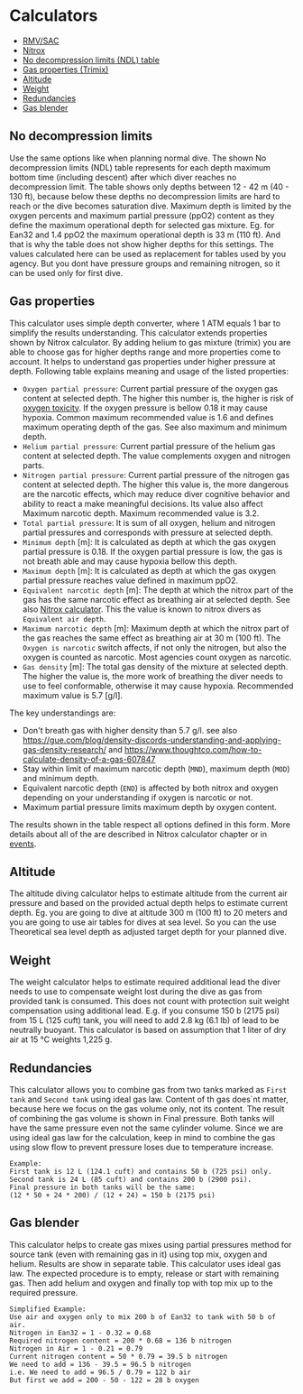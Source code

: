 # Calculators

* [RMV/SAC](./sac.md)
* [Nitrox](./nitrox.md)
* [No decompression limits (NDL) table](./calculators.md#no-decompression-limits)
* [Gas properties (Trimix)](./calculators.md#gas-properties)
* [Altitude](./calculators.md#altitude)
* [Weight](./calculators.md#weight)
* [Redundancies](./calculators.md#redundancies)
* [Gas blender](./calculators.md#gas-blender)

## No decompression limits

Use the same options like when planning normal dive. The shown No decompression limits (NDL) table represents for each depth maximum bottom time (including descent) after which diver reaches no decompression limit.
The table shows only depths between 12 - 42 m (40 - 130 ft), because below these depths no decompression limits are hard to reach or the dive becomes saturation dive. Maximum depth is limited by the oxygen percents and maximum partial pressure (ppO2) content as they define the maximum operational depth for selected gas mixture. Eg. for Ean32 and 1.4 ppO2 the maximum operational depth is 33 m (110 ft). And that is why the table does not show higher depths for this settings.
The values calculated here can be used as replacement for tables used by you agency. But you dont have pressure groups and remaining nitrogen, so it can be used only for first dive.

## Gas properties

This calculator uses simple depth converter, where 1 ATM equals 1 bar to simplify the results understanding. This calculator extends properties shown by Nitrox calculator. By adding helium to gas mixture (trimix) you are able to choose gas for higher depths range and more properties come to account. It helps to understand gas properties under higher pressure at depth. 
Following table explains meaning and usage of the listed properties:

* `Oxygen partial pressure`: Current partial pressure of the oxygen gas content at selected depth. The higher this number is, the higher is risk of [oxygen toxicity](./diveinfo.md#oxygen-toxicity). If the oxygen pressure is bellow 0.18 it may cause hypoxia. Common maximum recommended value is 1.6 and defines maximum operating depth of the gas. See also maximum and minimum depth. 
* `Helium partial pressure`: Current partial pressure of the helium gas content at selected depth. The value complements oxygen and nitrogen parts. 
* `Nitrogen partial pressure`: Current partial pressure of the nitrogen gas content at selected depth. The higher this value is, the more dangerous are the narcotic effects, which may reduce diver cognitive behavior and ability to react a make meaningful decisions. Its value also affect Maximum narcotic depth. Maximum recommended value is 3.2.
* `Total partial pressure`: It is sum of all oxygen, helium and nitrogen partial pressures and corresponds with pressure at selected depth.
* `Minimum depth` [m]: It is calculated as depth at which the gas oxygen partial pressure is 0.18. If the oxygen partial pressure is low, the gas is not breath able and may cause hypoxia bellow this depth.  
* `Maximum depth` [m]: It is calculated as depth at which the gas oxygen partial pressure reaches value defined in maximum ppO2.
* `Equivalent narcotic depth` [m]: The depth at which the nitrox part of the gas has the same narcotic effect as breathing air at selected depth. See also [Nitrox calculator](./nitrox.md). This the value is known to nitrox divers as `Equivalent air depth`.
* `Maximum narcotic depth` [m]: Maximum depth at which the nitrox part of the gas reaches the same effect as breathing air at 30 m (100 ft). The `Oxygen is narcotic` switch affects, if not only the nitrogen, but also the oxygen is counted as narcotic. Most agencies count oxygen as narcotic.
* `Gas density` [m]: The total gas density of the mixture at selected depth. The higher the value is, the more work of breathing the diver needs to use to feel conformable, otherwise it may cause hypoxia. Recommended maximum value is 5.7 [g/l]. 

The key understandings are:

* Don't breath gas with higher density than 5.7 g/l. see also <https://gue.com/blog/density-discords-understanding-and-applying-gas-density-research/> and <https://www.thoughtco.com/how-to-calculate-density-of-a-gas-607847>
* Stay within limit of maximum narcotic depth (`MND`), maximum depth (`MOD`) and minimum depth.
* Equivalent narcotic depth (`END`) is affected by both nitrox and oxygen depending on your understanding if oxygen is narcotic or not.
* Maximum partial pressure limits maximum depth by oxygen content.

The results shown in the table respect all options defined in this form. More details about all of the are described in Nitrox calculator chapter or in [events](./events.md).

## Altitude

The altitude diving calculator helps to estimate altitude from the current air pressure and based on the provided actual depth helps to estimate current depth. Eg. you are going to dive at altitude 300 m (100 ft) to 20 meters and you are going to use air tables for dives at sea level. So you can the use Theoretical sea level depth as adjusted target depth for your planned dive.

## Weight

The weight calculator helps to estimate required additional lead the diver needs to use to compensate weight lost during the dive as gas from provided tank is consumed. This does not count with protection suit weight compensation using additional lead. E.g. if you consume 150 b (2175 psi) from 15 L (125 cuft) tank, you will need to add 2.8 kg (6.1 lb) of lead to be neutrally buoyant. This calculator is based on assumption that 1 liter of dry air at 15 °C weights 1,225 g.

## Redundancies

This calculator allows you to combine gas from two tanks marked as `First tank` and `Second tank` using ideal gas law. Content of th gas does`nt matter, because here we focus on the gas volume only, not its content.
The result of combining the gas volume  is shown in Final pressure. Both tanks will have the same pressure even not the same cylinder volume.
Since we are using ideal gas law for the calculation, keep in mind to combine the gas using slow flow to prevent pressure loses due to temperature increase.

```text
Example:
First tank is 12 L (124.1 cuft) and contains 50 b (725 psi) only.
Second tank is 24 L (85 cuft) and contains 200 b (2900 psi).
Final pressure in both tanks will be the same:
(12 * 50 + 24 * 200) / (12 + 24) = 150 b (2175 psi)
```

## Gas blender

This calculator helps to create gas mixes using partial pressures method for source tank (even with remaining gas in it) using top mix, oxygen and helium.
Results are show in separate table. This calculator uses ideal gas law.
The expected procedure is to empty, release or start with remaining gas.
Then add helium and oxygen and finally top with top mix up to the required pressure.

```text
Simplified Example: 
Use air and oxygen only to mix 200 b of Ean32 to tank with 50 b of air.
Nitrogen in Ean32 = 1 - 0.32 = 0.68
Required nitrogen content = 200 * 0.68 = 136 b nitrogen
Nitrogen in Air = 1 - 0.21 = 0.79
Current nitrogen content = 50 * 0.79 = 39.5 b nitrogen
We need to add = 136 - 39.5 = 96.5 b nitrogen
i.e. We need to add = 96.5 / 0.79 = 122 b air
But first we add = 200 - 50 - 122 = 28 b oxygen
```
